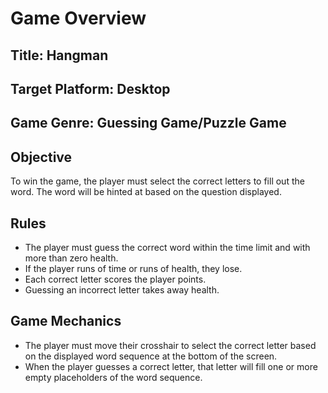 # Game Overview

## Title: Hangman

## Target Platform: Desktop

## Game Genre: Guessing Game/Puzzle Game

## Objective

To win the game, the player must select the correct letters to fill out the word. The word will be hinted at based on the question displayed.

## Rules

- The player must guess the correct word within the time limit and with more than zero health.
- If the player runs of time or runs of health, they lose.
- Each correct letter scores the player points.
- Guessing an incorrect letter takes away health.

## Game Mechanics

- The player must move their crosshair to select the correct letter based on the displayed word sequence at the bottom of the screen.
- When the player guesses a correct letter, that letter will fill one or more empty placeholders of the word sequence.
